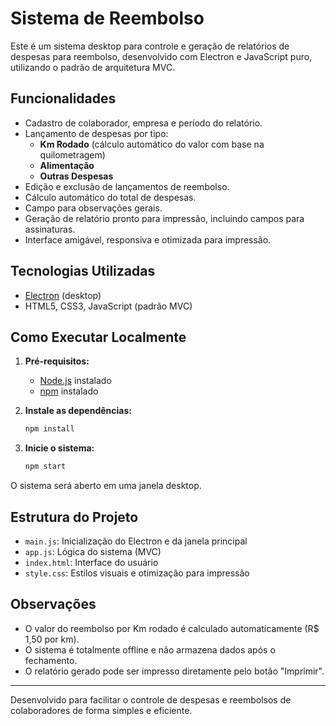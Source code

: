 # Sistema de Reembolso

Este é um sistema desktop para controle e geração de relatórios de despesas para reembolso, desenvolvido com Electron e JavaScript puro, utilizando o padrão de arquitetura MVC.

## Funcionalidades

- Cadastro de colaborador, empresa e período do relatório.
- Lançamento de despesas por tipo:
  - **Km Rodado** (cálculo automático do valor com base na quilometragem)
  - **Alimentação**
  - **Outras Despesas**
- Edição e exclusão de lançamentos de reembolso.
- Cálculo automático do total de despesas.
- Campo para observações gerais.
- Geração de relatório pronto para impressão, incluindo campos para assinaturas.
- Interface amigável, responsiva e otimizada para impressão.

## Tecnologias Utilizadas

- [Electron](https://www.electronjs.org/) (desktop)
- HTML5, CSS3, JavaScript (padrão MVC)

## Como Executar Localmente

1. **Pré-requisitos:**
   - [Node.js](https://nodejs.org/) instalado
   - [npm](https://www.npmjs.com/) instalado

2. **Instale as dependências:**

   ```bash
   npm install
   ```

3. **Inicie o sistema:**

   ```bash
   npm start
   ```

O sistema será aberto em uma janela desktop.

## Estrutura do Projeto

- `main.js`: Inicialização do Electron e da janela principal
- `app.js`: Lógica do sistema (MVC)
- `index.html`: Interface do usuário
- `style.css`: Estilos visuais e otimização para impressão

## Observações

- O valor do reembolso por Km rodado é calculado automaticamente (R$ 1,50 por km).
- O sistema é totalmente offline e não armazena dados após o fechamento.
- O relatório gerado pode ser impresso diretamente pelo botão "Imprimir".

---

Desenvolvido para facilitar o controle de despesas e reembolsos de colaboradores de forma simples e eficiente. 